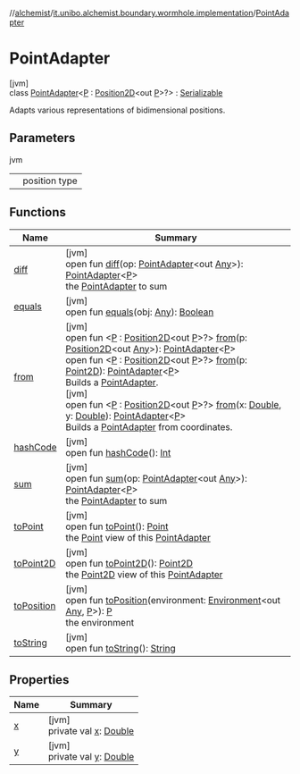 //[alchemist](../../../index.md)/[it.unibo.alchemist.boundary.wormhole.implementation](../index.md)/[PointAdapter](index.md)

# PointAdapter

[jvm]\
class [PointAdapter](index.md)<[P](index.md) : [Position2D](../../it.unibo.alchemist.model.interfaces/-position2-d/index.md)<out [P](../../it.unibo.alchemist.boundary.wormhole.interfaces/-wormhole2-d/index.md)>?> : [Serializable](https://docs.oracle.com/javase/8/docs/api/java/io/Serializable.html)

Adapts various representations of bidimensional positions.

## Parameters

jvm

| | |
|---|---|
| <P> | position type |

## Functions

| Name | Summary |
|---|---|
| [diff](diff.md) | [jvm]<br>open fun [diff](diff.md)(op: [PointAdapter](index.md)<out [Any](https://kotlinlang.org/api/latest/jvm/stdlib/kotlin/-any/index.html)>): [PointAdapter](index.md)<[P](../../it.unibo.alchemist.boundary.wormhole.interfaces/-wormhole2-d/index.md)><br>the [PointAdapter](index.md) to sum |
| [equals](equals.md) | [jvm]<br>open fun [equals](equals.md)(obj: [Any](https://kotlinlang.org/api/latest/jvm/stdlib/kotlin/-any/index.html)): [Boolean](https://kotlinlang.org/api/latest/jvm/stdlib/kotlin/-boolean/index.html) |
| [from](from.md) | [jvm]<br>open fun <[P](from.md) : [Position2D](../../it.unibo.alchemist.model.interfaces/-position2-d/index.md)<out [P](../../it.unibo.alchemist.boundary.wormhole.interfaces/-wormhole2-d/index.md)>?> [from](from.md)(p: [Position2D](../../it.unibo.alchemist.model.interfaces/-position2-d/index.md)<out [Any](https://kotlinlang.org/api/latest/jvm/stdlib/kotlin/-any/index.html)>): [PointAdapter](index.md)<[P](../../it.unibo.alchemist.boundary.wormhole.interfaces/-wormhole2-d/index.md)><br>open fun <[P](from.md) : [Position2D](../../it.unibo.alchemist.model.interfaces/-position2-d/index.md)<out [P](../../it.unibo.alchemist.boundary.wormhole.interfaces/-wormhole2-d/index.md)>?> [from](from.md)(p: [Point2D](https://docs.oracle.com/javase/8/docs/api/java/awt/geom/Point2D.html)): [PointAdapter](index.md)<[P](../../it.unibo.alchemist.boundary.wormhole.interfaces/-wormhole2-d/index.md)><br>Builds a [PointAdapter](index.md).<br>[jvm]<br>open fun <[P](from.md) : [Position2D](../../it.unibo.alchemist.model.interfaces/-position2-d/index.md)<out [P](../../it.unibo.alchemist.boundary.wormhole.interfaces/-wormhole2-d/index.md)>?> [from](from.md)(x: [Double](https://kotlinlang.org/api/latest/jvm/stdlib/kotlin/-double/index.html), y: [Double](https://kotlinlang.org/api/latest/jvm/stdlib/kotlin/-double/index.html)): [PointAdapter](index.md)<[P](../../it.unibo.alchemist.boundary.wormhole.interfaces/-wormhole2-d/index.md)><br>Builds a [PointAdapter](index.md) from coordinates. |
| [hashCode](hash-code.md) | [jvm]<br>open fun [hashCode](hash-code.md)(): [Int](https://kotlinlang.org/api/latest/jvm/stdlib/kotlin/-int/index.html) |
| [sum](sum.md) | [jvm]<br>open fun [sum](sum.md)(op: [PointAdapter](index.md)<out [Any](https://kotlinlang.org/api/latest/jvm/stdlib/kotlin/-any/index.html)>): [PointAdapter](index.md)<[P](../../it.unibo.alchemist.boundary.wormhole.interfaces/-wormhole2-d/index.md)><br>the [PointAdapter](index.md) to sum |
| [toPoint](to-point.md) | [jvm]<br>open fun [toPoint](to-point.md)(): [Point](https://docs.oracle.com/javase/8/docs/api/java/awt/Point.html)<br>the [Point](https://docs.oracle.com/javase/8/docs/api/java/awt/Point.html) view of this [PointAdapter](index.md) |
| [toPoint2D](to-point2-d.md) | [jvm]<br>open fun [toPoint2D](to-point2-d.md)(): [Point2D](https://docs.oracle.com/javase/8/docs/api/java/awt/geom/Point2D.html)<br>the [Point2D](https://docs.oracle.com/javase/8/docs/api/java/awt/geom/Point2D.html) view of this [PointAdapter](index.md) |
| [toPosition](to-position.md) | [jvm]<br>open fun [toPosition](to-position.md)(environment: [Environment](../../it.unibo.alchemist.model.interfaces/-environment/index.md)<out [Any](https://kotlinlang.org/api/latest/jvm/stdlib/kotlin/-any/index.html), [P](../../it.unibo.alchemist.boundary.wormhole.interfaces/-wormhole2-d/index.md)>): [P](../../it.unibo.alchemist.boundary.wormhole.interfaces/-wormhole2-d/index.md)<br>the environment |
| [toString](to-string.md) | [jvm]<br>open fun [toString](to-string.md)(): [String](https://docs.oracle.com/javase/8/docs/api/java/lang/String.html) |

## Properties

| Name | Summary |
|---|---|
| [x](x.md) | [jvm]<br>private val [x](x.md): [Double](https://kotlinlang.org/api/latest/jvm/stdlib/kotlin/-double/index.html) |
| [y](y.md) | [jvm]<br>private val [y](y.md): [Double](https://kotlinlang.org/api/latest/jvm/stdlib/kotlin/-double/index.html) |
